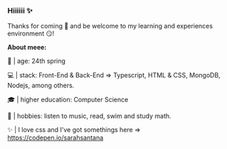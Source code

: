 ### Hiiiiii ✨
Thanks for coming 🤗 and be welcome to my learning and experiences environment 😏!

**About meee:**

🌻 | age: 24th spring

💻 | stack: Front-End & Back-End => Typescript, HTML & CSS, MongoDB, Nodejs, among others.

🎓 | higher education: Computer Science 

🎨 | hobbies: listen to music, read, swim and study math.

✨ | I love css and I've got somethings here => https://codepen.io/sarahsantana

